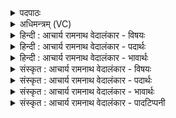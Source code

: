 <details><summary>पदपाठः</summary>

अ꣡सि꣢꣯। हि। वी꣣र। से꣡न्यः꣢꣯। अ꣡सि꣢꣯। भू꣡रि꣢꣯। प꣣राददिः꣢। प꣣रा। ददिः꣢। अ꣡सि꣢꣯। द꣣भ्र꣡स्य꣢। चि꣣त्। वृधः꣢। य꣡ज꣢꣯मानाय। शि꣣क्षसि। सुन्वते꣢। भू꣡रि꣢꣯। ते। व꣡सु꣢꣯। १००३।
</details>

<details><summary>अधिमन्त्रम् (VC)</summary>

- इन्द्रः
- गोतमो राहूगणः
- पङ्क्तिः
- पञ्चमः
</details>

<details><summary>हिन्दी : आचार्य रामनाथ वेदालंकार - विषयः</summary>

अगले मन्त्र में पुनः मन को प्रबोधित किया गया है।
</details>

<details><summary>हिन्दी : आचार्य रामनाथ वेदालंकार - पदार्थः</summary>

पदार्थान्वय -  हे (वीर) पराक्रमशील मन ! तू (सेन्यः) सेनाओं में निपुण अर्थात् सेनापति (असि) है और (भूरि) भूरि-भूरि (पराददिः) शत्रुओं को दूर फेंकनेवाला (असि) है। साथ ही (दभ्रस्य चित्) क्षुद्र का भी (वृधः) बढ़ानेवाला (असि) है। तू (यजमानाय) यजनशील,परोपकारी मनुष्य के लिए (शिक्षसि) बल प्रदान करता है। (सुन्वते) वीररस उत्पन्न करनेवाले मनुष्य को (ते) तेरा (भूरि) बहुत अधिक (वसु) ऐश्वर्य प्राप्त होता है ॥२॥
</details>

<details><summary>हिन्दी : आचार्य रामनाथ वेदालंकार - भावार्थः</summary>

भावार्थ -  जब मनुष्य अपने मन को सेनापति पद पर अभिषिक्त करके आन्तरिक और बाह्य शत्रुओं को जीतने का यत्न करते हैं,तब विजय निश्चित मिलती है ॥२॥
</details>

<details><summary>संस्कृत : आचार्य रामनाथ वेदालंकार - विषयः</summary>

अथ पुनरपि मनः प्रबोधयति।
</details>

<details><summary>संस्कृत : आचार्य रामनाथ वेदालंकार - पदार्थः</summary>

पदार्थान्वय -  हे (वीर) वीर इन्द्र,पराक्रमशालि मनः ! त्वम् (सेन्यः२) सेनासु साधुः,सेनापतिः (असि) विद्यसे,किञ्च (भूरि) बहु (पराददिः) शत्रून् दूरं प्रक्षेप्ता (असि) विद्यसे। अपि च (दभ्रस्य चित्) क्षुद्रस्य अपि (वृधः) वर्धयिता (असि) विद्यसे। त्वम् (यजमानाय) यजनशीलाय परोपकारिणे जनाय (शिक्षसि) बलं प्रयच्छसि।[शिक्षतिः दानकर्मा। निघं० ३।२०।] (सुन्वते) वीररसाभिषवं कुर्वते जनाय (ते) तव (भूरि) बहु (वसु) ऐश्वर्यं भवतीति शेषः ॥२॥३
</details>

<details><summary>संस्कृत : आचार्य रामनाथ वेदालंकार - भावार्थः</summary>

भावार्थ -  यदा मनुष्याः स्वकीयं मनः सैनापत्येऽभिषिच्यान्तरान् बाह्यांश्च शत्रून् विजेतुं यतन्ते तदा विजयो निश्चितो जायते ॥२॥
</details>

<details><summary>संस्कृत : आचार्य रामनाथ वेदालंकार - पादटिप्पनी</summary>

टिप्पनी -   १. ऋ० १।८१।२, अथ० २०।५६।२। २. विवरणनये ‘वीरसेन्यः’ इत्येकं पदम्। अत एवैवं व्याख्यातम्—वीरसेन्यः वीराः सेन्या यस्य असौ वीरसेन्य इति। परमेतत् पदग्रन्थविरुद्धम्, तत्र ‘वीर। सेन्यः’ इति छेदस्वरयोर्दर्शनात्—इति सामश्रमी। ३. ऋग्भाष्ये दयानन्दर्षिरिममपि मन्त्रं सभाध्यक्षविषय एव व्याचष्टे।
</details>